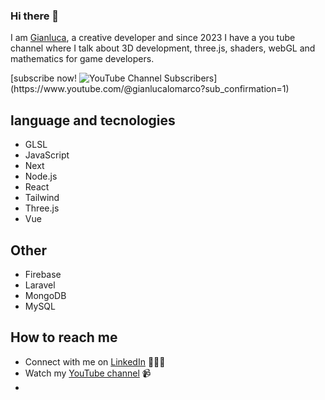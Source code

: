 ### Hi there 👋

I am [Gianluca](https://www.youtube.com/@gianlucalomarco), a creative developer and since 2023 I have a you tube channel where I talk about 3D development, three.js, shaders, webGL and mathematics for game developers. 
<p>
  [subscribe now!
  <img alt="YouTube Channel Subscribers" src="https://img.shields.io/youtube/channel/subscribers/UCANHM643NsZGwuYvUcyN-yQ">](https://www.youtube.com/@gianlucalomarco?sub_confirmation=1)
  
</p>

## language and tecnologies
- GLSL
- JavaScript
- Next
- Node.js
- React
- Tailwind
- Three.js
- Vue

## Other
- Firebase
- Laravel
- MongoDB
- MySQL

## How to reach me
- Connect with me on [LinkedIn](https://www.linkedin.com/in/gianluca-lomarco-2a496b5b/) 👨🏻‍💻
- Watch my [YouTube channel](https://www.youtube.com/@gianlucalomarco) 📹
- 
<!--
**rock-biter/rock-biter** is a ✨ _special_ ✨ repository because its `README.md` (this file) appears on your GitHub profile.

Here are some ideas to get you started:

- 🔭 I’m currently working on ...
- 🌱 I’m currently learning ...
- 👯 I’m looking to collaborate on ...
- 🤔 I’m looking for help with ...
- 💬 Ask me about ...
- 📫 How to reach me: ...
- 😄 Pronouns: ...
- ⚡ Fun fact: ...
-->
